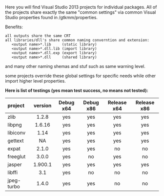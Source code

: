 Here you will find Visual Studio 2013 projects for individual packages.
All of the projects share exactly the same "common settings" via common Visual Studio
properties found in /gtkmm/properties.

Benefits:
```
all outputs share the same CRT
all libraries/dll's share common naming converntion and extension:
   <output name>*.lib     (static library)
   <output name>*.dll.lib (import library)
   <output name>*.dll.exp (export library)
   <output name>*.dll     (shared library)
```
and many other naming shemas and stuf such as same warning level.

some projects override these global settings for specific needs while other import
higher level properties.

**Here is list of testings (yes mean test success, no means not tested):**

project | version | Debug x64 | Debug x86 | Release x64 | Release x86 |
:--------|:---------:|:-----------:|:-----------:|:-------------:|:-------------:|
zlib 	      | 1.2.8   | yes 	      | yes 		| yes	   	| yes
libpng      | 1.6.16  | yes      	| yes	   	| yes		   | yes
libiconv    | 1.14    | yes      	| yes		   | yes 		| yes
gettext     | NA      | yes      	| yes 		| yes 		| yes
expat       | 2.1.0   | yes      	| yes 		| no 		   | no
freeglut    | 3.0.0   | yes         | no        | yes       | no
jasper      | 1.900.1 | yes         | yes       | yes       | yes
libffi      | 3.1     | yes         | no        | no        | no
jpeg-turbo  | 1.4.0   | yes         | yes       | no        | no

